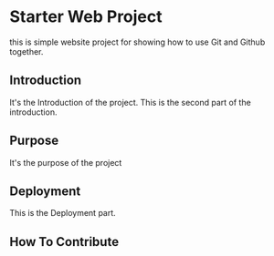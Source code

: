 # Starter Web Project

this is simple website project for showing how to use Git and Github together.

## Introduction

It's the Introduction of the project.
This is the second part of the introduction.

## Purpose

It's the purpose of the project
## Deployment

This is the Deployment part.

## How To Contribute
